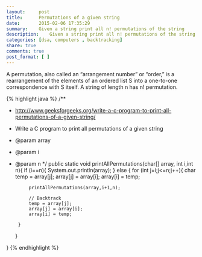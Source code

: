 ```yaml
---
layout:     post
title:      Permutations of a given string
date:       2015-02-06 17:35:29
summary:    Given a string print all n! permutations of the string
description:    Given a string print all n! permutations of the string
categories: [dsa, computers , backtracking]
share: true
comments: true
post_format: [ ]
---
```

A permutation, also called an “arrangement number” or “order,” is a rearrangement of the elements of an ordered list S into a one-to-one correspondence with S itself. A string of length n has n! permutation. 

{% highlight java %}
/**
 * http://www.geeksforgeeks.org/write-a-c-program-to-print-all-permutations-of-a-given-string/
 * Write a C program to print all permutations of a given string
 * @param array
 * @param i
 * @param n
 */
public static void printAllPermutations(char[] array, int i,int n){
    if (i==n){
        System.out.println(array);
    } else {
        for (int j=i;j<=n;j++){
            char temp = array[j];
            array[j] = array[i];
            array[i] = temp;
            
            printAllPermutations(array,i+1,n);
            
            // Backtrack
            temp = array[j];
            array[j] = array[i];
            array[i] = temp;
            
        }
    }
    
}
{% endhighlight %}
